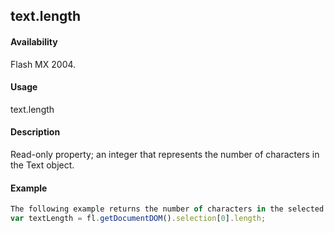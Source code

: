 ## text.length

#### Availability

Flash MX 2004.

#### Usage

text.length

#### Description

Read-only property; an integer that represents the number of characters in the Text object.

#### Example

```javascript
The following example returns the number of characters in the selected text:
var textLength = fl.getDocumentDOM().selection[0].length;
```